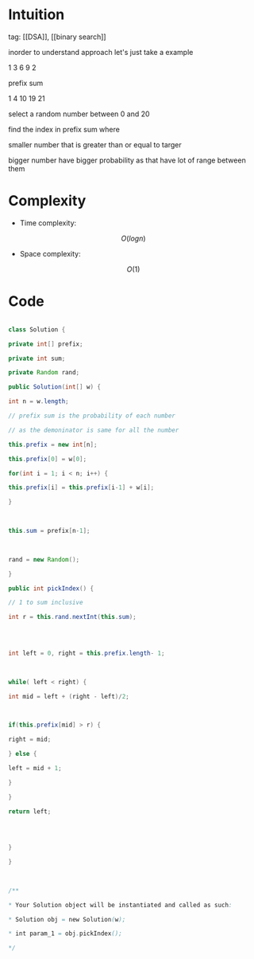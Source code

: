 # Intuition

<!-- Describe your first thoughts on how to solve this problem. -->
tag: [[DSA]], [[binary search]]

inorder to understand approach let's just take a example

  

1 3 6 9 2

  

prefix sum

  

1 4 10 19 21

  

select a random number between 0 and 20

  

find the index in prefix sum where

smaller number that is greater than or equal to targer

  

bigger number have bigger probability as that have lot of range between them

  
  
  
  

# Complexity

- Time complexity:

<!-- Add your time complexity here, e.g. $$O(n)$$ -->

$$O(logn)$$

  

- Space complexity:

<!-- Add your space complexity here, e.g. $$O(n)$$ -->

$$O(1)$$

  

# Code

```java []

class Solution {

private int[] prefix;

private int sum;

private Random rand;

public Solution(int[] w) {

int n = w.length;

// prefix sum is the probability of each number

// as the demoninator is same for all the number

this.prefix = new int[n];

this.prefix[0] = w[0];

for(int i = 1; i < n; i++) {

this.prefix[i] = this.prefix[i-1] + w[i];

}

  

this.sum = prefix[n-1];

  

rand = new Random();

}

public int pickIndex() {

// 1 to sum inclusive

int r = this.rand.nextInt(this.sum);

  
  

int left = 0, right = this.prefix.length- 1;

  

while( left < right) {

int mid = left + (right - left)/2;

  

if(this.prefix[mid] > r) {

right = mid;

} else {

left = mid + 1;

}

}

return left;

  
  

}

}

  

/**

* Your Solution object will be instantiated and called as such:

* Solution obj = new Solution(w);

* int param_1 = obj.pickIndex();

*/

```